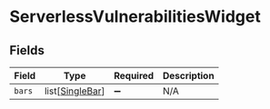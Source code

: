 # ServerlessVulnerabilitiesWidget


## Fields

| Field                                               | Type                                                | Required                                            | Description                                         |
| --------------------------------------------------- | --------------------------------------------------- | --------------------------------------------------- | --------------------------------------------------- |
| `bars`                                              | list[[SingleBar](../../models/shared/singlebar.md)] | :heavy_minus_sign:                                  | N/A                                                 |